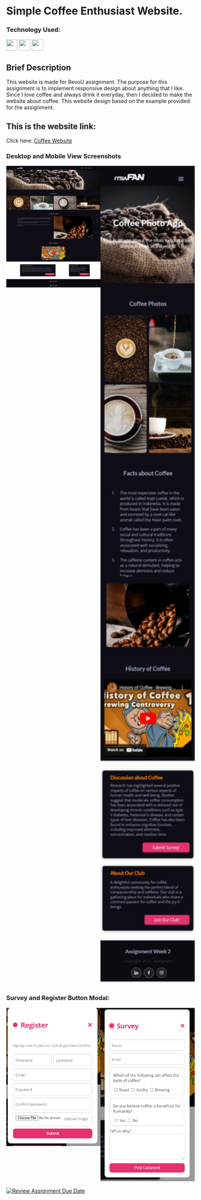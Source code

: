 # Simple Coffee Enthusiast Website.

### Technology Used:

<p align="left">
<img src="https://cdn.jsdelivr.net/gh/devicons/devicon/icons/html5/html5-original.svg" width="30"
                height="30" />
<img src="https://cdn.jsdelivr.net/gh/devicons/devicon/icons/css3/css3-original.svg" width="30"
                height="30" />
<img src="https://cdn.jsdelivr.net/gh/devicons/devicon/icons/javascript/javascript-original.svg" width="30"
                height="30" />
                </p>

## Brief Description

This website is made for RevoU assignment.
The purpose for this assignment is to implement responsive design about anything that I like. Since I love coffee and always drink it everyday, then I decided to make the website about coffee. This website design based on the example provided for the assignment.

## This is the website link:

Click here: [Coffee Website](https://steffan-revou-week2.netlify.app/)

### Desktop and Mobile View Screenshots

<div style="display: flex; justify-content: center; align-items: flex-start;">
  <div style="flex: 1; text-align: center;">
    <img src="./assets/imgs/desktop-view.png" width="400" title="Desktop View">
  </div>
  <div style="flex: 1; text-align: center;">
    <img src="./assets/imgs/mobile-view.png" width="300" title="Mobile View">
  </div>
</div>

### Survey and Register Button Modal:

<div style="display: flex; justify-content: center; align-items: flex-start;">
  <div style="flex: 1; text-align: center;">
    <img src="./assets/imgs/reg-ss.png" width="400" title="Desktop View">
  </div>
  <div style="flex: 1; text-align: center;">
    <img src="./assets/imgs/survey-ss.png" width="400" title="Mobile View">
  </div>
</div>

[![Review Assignment Due Date](https://classroom.github.com/assets/deadline-readme-button-24ddc0f5d75046c5622901739e7c5dd533143b0c8e959d652212380cedb1ea36.svg)](https://classroom.github.com/a/6H2sAzcR)
